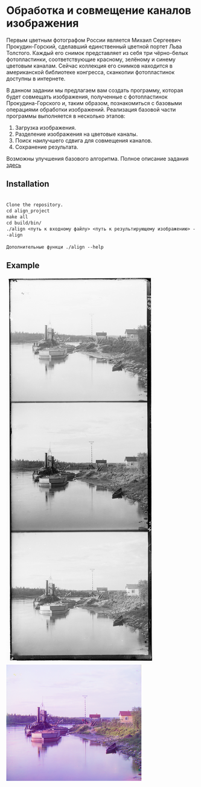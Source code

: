 # Обработка и совмещение каналов изображения
Первым цветным фотографом России является Михаил Сергеевич Прокудин-Горский, сделавший единственный цветной портет Льва Толстого. Каждый его снимок представляет из себя три чёрно-белых фотопластинки, соответствующие красному, зелёному и синему цветовым каналам. Сейчас коллекция его снимков находится в американской библиотеке конгресса, сканкопии фотопластинок доступны в интернете.

В данном задании мы предлагаем вам создать программу, которая будет совмещать изображения, полученные с фотопластинок Прокудина-Горского и, таким образом, познакомиться с базовыми операциями обработки изображений. Реализация базовой части программы выполняется в несколько этапов:
 1. Загрузка изображения.
 2. Разделение изображения на цветовые каналы.
 3. Поиск наилучшего сдвига для совмещения каналов.
 4. Сохранение результата.

Возможны улучшения базового алгоритма. Полное описание задания [здесь](https://github.com/mascai/graph/blob/master/task_1/align_project/align.pdf)

## Installation
```

Clone the repository.
cd align_project
make all
cd build/bin/
./align <путь к входному файлу> <путь к результирующему изображению> --align

Дополнительные функци ./align --help
```
## Example
![Исходное изображение](https://raw.githubusercontent.com/mascai/graph/master/task_1/align_project/1.bmp)
![Исходное изображение](https://raw.githubusercontent.com/mascai/graph/master/task_1/align_project/2.bmp)

